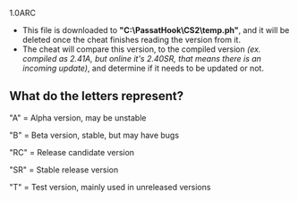 1.0ARC

- This file is downloaded to **"C:\PassatHook\CS2\temp.ph"**, and it will be deleted once the cheat finishes reading the version from it.
- The cheat will compare this version, to the compiled version *(ex. compiled as 2.41A, but online it's 2.40SR, that means there is an incoming update)*, and determine if it needs to be updated or not.

## What do the letters represent?
"A" = Alpha version, may be unstable

"B" = Beta version, stable, but may have bugs

"RC" = Release candidate version

"SR" = Stable release version

"T" = Test version, mainly used in unreleased versions

